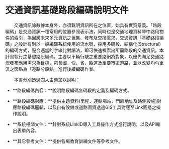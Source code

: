 # 交通資訊基礎路段編碼說明文件

&emsp;&emsp;交通資訊除數據本身外，亦須載明資訊所在之位置，始具有實質意義。「路段編碼」是交通資訊一種常用的位置參照表示法，同時也是交通地理資料庫中路段物件的索引，為因應未來多元資訊之蒐集、發布及交換需求，交通資訊「基礎路段編碼」之設計有別於一般編碼系統使用的流水號，採用多碼段、結構化(Structural)的編碼方式，配合適當的字串比對語法，即可快速檢索出所需路段的交通資訊。本計畫執行之基礎路段編碼，主要以車輛行駛之重要路網為對象，以優先滿足交通路況發布應用需求為目標，包含國、快、省、縣道及重要市區道路，並以改變均勻車流之節點為「道路分段點」進行後續編碼作業。

&emsp;&emsp;本書分別透過四大主題加以說明：

 * **路段編碼內容：**說明路段編碼各碼段的定義及編碼方式。
 
 * **路段編碼對應：**提供主題資料(里程、運輸場站、門牌地址及路側設施)對應路段編碼邏輯，以及自有設備或道路圖資透過GIS工具對應至Link圖層之操作說明。
 
 * **系統相關文件：**針對系統LinkID導入工具操作方式進行說明，以及API輸出表單內容。
 
 * **其它參考文件：**提供各場教育訓練文件等參考文件。
 
 
